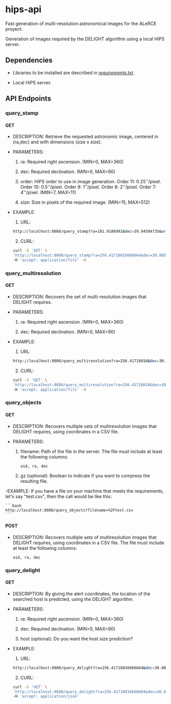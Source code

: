 # hips-api

Fast generation of multi-resolution astronomical images for the ALeRCE proyect. 

Generation of images required by the DELIGHT algorithm using a local HiPS server.

## Dependencies

- Libraries to be installed are described in [*requirements.txt*](https://github.com/DiegoLeonGaray/hips-api/blob/main/hipi/requirements.txt).

- Local HiPS server.

## API Endpoints

### query_stamp

#### GET

- DESCRIPTION: 
Retrieve the requested astronomic image, centered in (ra,dec) and with dimensions (size x size).

- PARAMETERS: 
    1) ra: Required right ascension. (MIN=0, MAX=360)

    2) dec: Required declination. (MIN=0, MAX=90)

    3) order: HiPS order to use in image generation. Order 11: 0.25''/pixel.
         Order 10: 0.5''/pixel. Order 9: 1''/pixel. Order 8: 2''/pixel. Order 7: 4''/pixel. (MIN=7, MAX=11)

    4) size: Size in pixels of the required image. (MIN=15, MAX=512)

- EXAMPLE:
    1) URL:
    ```bash
    http://localhost:8080/query_stamp?ra=181.9186992&dec=39.94504735&order=11&size=480
    ```

    2) CURL:
    ```bash
    curl -X 'GET' \
  'http://localhost:8080/query_stamp?ra=256.41718016666664&dec=30.805459466666665&order=11&size=480' \
  -H 'accept: application/fits' -O
    ```
    



### query_multiresolution

#### GET

- DESCRIPTION: 
Recovers the set of multi-resolution images that DELIGHT requires.

- PARAMETERS:
    1) ra: Required right ascension. (MIN=0, MAX=360)

    2) dec: Required declination. (MIN=0, MAX=90)

- EXAMPLE:
    1) URL:
    ```bash
    http://localhost:8080/query_multiresolution?ra=256.41718016&dec=30.8054594
    ```

    2) CURL:
    ```bash
    curl -X 'GET' \
  'http://localhost:8080/query_multiresolution?ra=256.41718016&dec=30.8054594' \ 
  -H 'accept: application/fits' -O
    ```
    


### query_objects

#### GET

- DESCRIPTION:
Recovers multiple sets of multiresolution images that DELIGHT requires, using coordinates in a CSV file.

- PARAMETERS:
    1) filename: Path of the file in the server. The file must include at least the following columns:

        `oid, ra, dec`

    2) gz (optional): Boolean to indicate if you want to compress the resulting file.

-EXAMPLE:
    If you have a file on your machine that meets the requirements, let's say "test.csv", then the call would be like this:

    ```bash
    http://localhost:8080/query_objects?filename=%2Ftest.csv
    ```


#### POST

- DESCRIPTION:
Recovers multiple sets of multiresolution images that DELIGHT requires, using coordinates in a CSV file. The file must include at least the following columns:

    `oid, ra, dec`

### query_delight

#### GET

- DESCRIPTION: By giving the alert coordinates, the location of the searched host is predicted, using the DELIGHT algorithm.


- PARAMETERS:
    1) ra: Required right ascension. (MIN=0, MAX=360)

    2) dec: Required declination. (MIN=0, MAX=90)

    3) host (optional): Do you want the host size prediction?

- EXAMPLE:
    1) URL:
    ```bash
    http://localhost:8080/query_delight?ra=256.41718016666664&dec=30.805459466666665
    ```

    2) CURL:
    ```bash
    curl -X 'GET' \
  'http://localhost:8080/query_delight?ra=256.41718016666664&dec=30.805459466666665' \
  -H 'accept: application/json'
    ```




